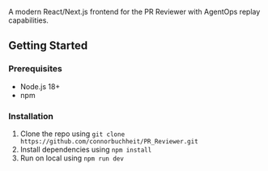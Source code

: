 A modern React/Next.js frontend for the PR Reviewer with AgentOps replay capabilities.

## Getting Started

### Prerequisites

- Node.js 18+ 
- npm

### Installation

1. Clone the repo using
  `git clone https://github.com/connorbuchheit/PR_Reviewer.git`
2. Install dependencies using
  `npm install`
3. Run on local using
   `npm run dev`

